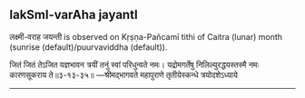 ## lakSmI-varAha jayantI
लक्ष्मी-वराह जयन्ती is observed on Kṛṣṇa-Pañcamī tithi of Caitra (lunar) month (sunrise (default)/puurvaviddha (default)).



जितं जितं तेऽजित यज्ञभावन त्रयीं तनुं स्वां परिधुन्वते नमः।
यद्रोमगर्तेषु निलिल्युरद्धयस्तस्मै नमः कारणसूकराय ते॥३-१३-३५॥
—श्रीमद्भागवते महापुराणे तृतीयेस्कन्धे त्रयोदशेऽध्याये

---
